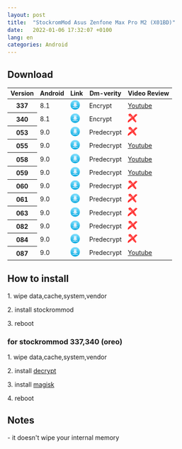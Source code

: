 ```yaml
---
layout: post
title:  "StockromMod Asus Zenfone Max Pro M2 (X01BD)"
date:   2022-01-06 17:32:07 +0100
lang: en
categories: Android
---
```



<h2>Download</h2>
<div class="table-responsive">
  <table class="table">
    <thead>
    <tr>
      <th scope="col">Version</th>
      <th scope="col">Android</th>
      <th scope="col">Link</th>
      <th scope="col">Dm-verity</th>
      <th scope="col">Video Review</th>
    </tr>
  </thead>
  <tbody>
  <tr>
    <th scope="row">337</th>
      <td>8.1</td> 
      <td><a href="https://sourceforge.net/projects/wahyu6070-project-android/files/ROM/STOCKROM_MOD/X00T/337-STOCKROM-MOD-X00T-2019-10-19.zip/download"><img src="https://github.com/litegapps/litegapps.github.io/raw/master/pages/images/d.png" alt="Download" style="width:22px;height:22px;"></a></td>
      <td>Encrypt</td>
      <td><a href="https://youtu.be/PlzuWTRM6z4">Youtube</a>
      </td> 
   </tr>
  <tr>
      <th scope="row">340</th>
      <td>8.1</td> 
      <td><a href="https://sourceforge.net/projects/wahyu6070-project-android/files/ROM/STOCKROM_MOD/X00T/340-STOCKROM-MOD-X00T-2019-10-28.zip/download"><img src="https://github.com/litegapps/litegapps.github.io/raw/master/pages/images/d.png" alt="Download" style="width:22px;height:22px;"></a></td>
      <td>Encrypt</td>
      <td><img src="https://github.com/litegapps/litegapps.github.io/raw/master/pages/images/x.png" alt="X" style="width:22px;height:22px;"></td>
    </tr>
  <tr>
      <th scope="row">053</th>
      <td>9.0</td> 
      <td><a href="https://sourceforge.net/projects/wahyu6070-project-android/files/ROM/STOCKROM_MOD/X00T/053-STOCKROM-MOD-X00T-2019-11-11.zip/download"><img src="https://github.com/litegapps/litegapps.github.io/raw/master/pages/images/d.png" alt="Download" style="width:22px;height:22px;"></a></td>
      <td>Predecrypt</td>
      <td><img src="https://github.com/litegapps/litegapps.github.io/raw/master/pages/images/x.png" alt="X" style="width:22px;height:22px;"></td>
  </tr>
  <tr>
      <th scope="row">055</th>
      <td>9.0</td> 
      <td><a href="https://sourceforge.net/projects/wahyu6070-project-android/files/ROM/STOCKROM_MOD/X00T/055-STOCKROM-MOD-X00T-2019-11-23.zip/download"><img src="https://github.com/litegapps/litegapps.github.io/raw/master/pages/images/d.png" alt="Download" style="width:22px;height:22px;"></a></td>
      <td>Predecrypt</td>
      <td><a href="https://youtu.be/wC-OEotON5Y ">Youtube</a>
      </td> 
  </tr>
  <tr>
      <th scope="row">058</th>
      <td>9.0</td> 
      <td><a href="https://sourceforge.net/projects/wahyu6070-project-android/files/ROM/STOCKROM_MOD/X00T/058-STOCKROM-MOD-X00T-2019-10-19.zip/download"><img src="https://github.com/litegapps/litegapps.github.io/raw/master/pages/images/d.png" alt="Download" style="width:22px;height:22px;"></a></td>
      <td>Predecrypt</td>
      <td><a href="https://youtu.be/KLPFMDlE0Wo ">Youtube</a>
      </td>   
  </tr>
  <tr>
      <th scope="row">059</th>
      <td>9.0</td> 
      <td><a href="https://sourceforge.net/projects/wahyu6070-project-android/files/ROM/STOCKROM_MOD/X00T/059-STOCKROM-MOD-X00T-2019-11-16.zip/download"><img src="https://github.com/litegapps/litegapps.github.io/raw/master/pages/images/d.png" alt="Download" style="width:22px;height:22px;"></a></td>
      <td>Predecrypt</td>
      <td><a href="https://youtu.be/0gbVTGscobg">Youtube</a>
      </td>  
  </tr>
  <tr>
      <th scope="row">060</th>
      <td>9.0</td> 
      <td><a href="https://sourceforge.net/projects/wahyu6070-project-android/files/ROM/STOCKROM_MOD/X00T/060-STOCKROM-MOD-X00T-2020-02-03.zip/download"><img src="https://github.com/litegapps/litegapps.github.io/raw/master/pages/images/d.png" alt="Download" style="width:22px;height:22px;"></a></td>
      <td>Predecrypt</td>
      <td><img src="https://github.com/litegapps/litegapps.github.io/raw/master/pages/images/x.png" alt="X" style="width:22px;height:22px;"></td>
  </tr>
  <tr>
      <th scope="row">061</th>
      <td>9.0</td> 
      <td><a href="https://sourceforge.net/projects/wahyu6070-project-android/files/ROM/STOCKROM_MOD/X00T/061-STOCKROM-MOD-X00T-2020-04-01.zip/download"><img src="https://github.com/litegapps/litegapps.github.io/raw/master/pages/images/d.png" alt="Download" style="width:22px;height:22px;"></a></td>
      <td>Predecrypt</td>
      <td><img src="https://github.com/litegapps/litegapps.github.io/raw/master/pages/images/x.png" alt="X" style="width:22px;height:22px;"></td>
  </tr>
  <tr>
      <th scope="row">063</th>
      <td>9.0</td> 
      <td><a href="https://sourceforge.net/projects/wahyu6070-project-android/files/ROM/STOCKROM_MOD/X00T/063-STOCKROM-MOD-X00T-2020-05-02.zip/download"><img src="https://github.com/litegapps/litegapps.github.io/raw/master/pages/images/d.png" alt="Download" style="width:22px;height:22px;"></a></td>
      <td>Predecrypt</td>
      <td><img src="https://github.com/litegapps/litegapps.github.io/raw/master/pages/images/x.png" alt="X" style="width:22px;height:22px;"></td>
  </tr>
  <tr>
      <th scope="row">082</th>
      <td>9.0</td> 
      <td><a href="https://sourceforge.net/projects/wahyu6070-project-android/files/ROM/STOCKROM_MOD/X00T/082-STOCKROM-MOD-X00T-2020-07-16.zip/download"><img src="https://github.com/litegapps/litegapps.github.io/raw/master/pages/images/d.png" alt="Download" style="width:22px;height:22px;"></a></td>
      <td>Predecrypt</td>
      <td><img src="https://github.com/litegapps/litegapps.github.io/raw/master/pages/images/x.png" alt="X" style="width:22px;height:22px;"></td>
  </tr>
  <tr>
      <th scope="row">084</th>
      <td>9.0</td> 
      <td><a href="https://sourceforge.net/projects/wahyu6070-project-android/files/ROM/STOCKROM_MOD/X00T/084-STOCKROM-MOD-X00T-2020-08-03.zip/download"><img src="https://github.com/litegapps/litegapps.github.io/raw/master/pages/images/d.png" alt="Download" style="width:22px;height:22px;"></a></td>
      <td>Predecrypt</td>
      <td><img src="https://github.com/litegapps/litegapps.github.io/raw/master/pages/images/x.png" alt="X" style="width:22px;height:22px;"></td>
  </tr>
  <tr>
      <th scope="row">087</th>
      <td>9.0</td> 
      <td><a href="https://sourceforge.net/projects/wahyu6070-project-android/files/ROM/STOCKROM_MOD/X00T/087-STOCKROM-MOD-X00T-2021-05-18.zip/download"><img src="https://github.com/litegapps/litegapps.github.io/raw/master/pages/images/d.png" alt="Download" style="width:22px;height:22px;"></a></td>
      <td>Predecrypt</td>
      <td><a href="https://youtu.be/sflz-oocKFQ">Youtube</a>
      </td>   
  </tr>  
  </tbody>
  </table>
</div>

<h2>How to install</h2>
<p>1. wipe data,cache,system,vendor</p>
<p>2. install stockrommod</p>
<p>3. reboot </p>
<h3>for stockrommod 337,340 (oreo)</h3>
<p>1. wipe data,cache,system,vendor</p>
<p>2. install <a href="https://androidfilehost.com/?fid=2188818919693780522">decrypt</a></p>
<p>3. install <a href="https://github.com/topjohnwu/Magisk/releases/tag/v20.4">magisk</a></p>
<p>4. reboot </p>
<h2> Notes </h2>
- it doesn't wipe your internal memory
 
